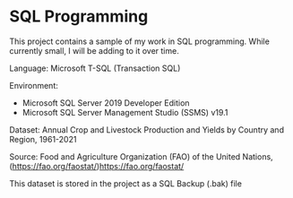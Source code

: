 # SQL Programming

This project contains a sample of my work in SQL programming. While currently small, I will be adding to it over time.

Language: Microsoft T-SQL (Transaction SQL)

Environment: 
- Microsoft SQL Server 2019 Developer Edition
- Microsoft SQL Server Management Studio (SSMS) v19.1

Dataset: Annual Crop and Livestock Production and Yields by Country and Region, 1961-2021

Source: Food and Agriculture Organization (FAO) of the United Nations, (https://fao.org/faostat/)https://fao.org/faostat/

This dataset is stored in the project as a SQL Backup (.bak) file
